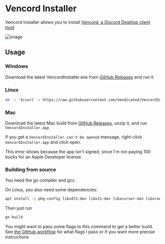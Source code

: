# Vencord Installer

Vencord Installer allows you to install [Vencord, a Discord Desktop client mod](https://github.com/Vendicated/Vencord)

![image](https://user-images.githubusercontent.com/45497981/197824700-5c77bcf3-f8e8-4b5f-95e8-76a17cd40d85.png)

## Usage

### Windows

Download the latest VencordInstaller.exe from [GitHub Releases](https://github.com/Vendicated/VencordInstaller/releases/latest) and run it

### Linux

```sh
sh -c "$(curl -s https://raw.githubusercontent.com/Vendicated/VencordInstaller/main/install.sh)"
```

### Mac

Download the latest Mac build from [GitHub Releases](https://github.com/Vendicated/VencordInstaller/releases/latest), unzip it, and run `VencordInstaller.app` 

If you get a `VencordInstaller can't be opened` message, right-click `VencordInstaller.app` and click open.

This error shows because the app isn't signed, since I'm not paying 100 bucks for an Apple Developer license. 

### Building from source

You need the go compiler and gcc.

On Linux, you also need some dependencies:

```sh
apt install -y pkg-config libsdl2-dev libx11-dev libxcursor-dev libxrandr-dev libxinerama-dev libxi-dev libglx-dev libgl1-mesa-dev libxxf86vm-dev
```

Then just run

```sh
go build
```

You might want to pass some flags to this command to get a better build.
See [the GitHub workflow](https://github.com/Vendicated/VencordInstaller/blob/main/.github/workflows/release.yml) for what flags I pass or if you want more precise instructions
